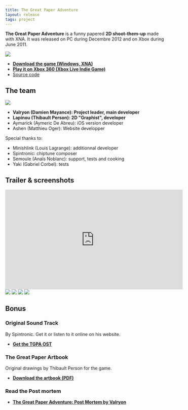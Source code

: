 ```yaml
---
title: The Great Paper Adventure
layout: release
tags: project
---
```


**The Great Paper Adventure** is a funny papered **2D shoot-them-up** made with XNA. It was released on PC during Decembre 2012 and on Xbox during June 2011.

<img src="{{site.url}}/static/content/posts/tgpa/screen2.png" />

- **[Download the game (Windows, XNA)](http://www.indiedb.com/games/the-great-paper-adventure/downloads/the-great-paper-adventure-release-1070)**
- **[Play it on Xbox 360 (Xbox Live Indie Game)](http://marketplace.xbox.com/fr-FR/Product/The-Great-Paper-Adventure/66acd000-77fe-1000-9115-d80258550897?cid=search)**
- [Source code](https://github.com/Valryon/the-great-paper-adventure)

## The team

<img src="{{site.url}}/static/content/posts/tgpa/team.jpg" />

- **Valryon (Damien Mayance): Project leader, main developer**
- **Lapinou (Thibault Person): 2D "Graphist", developer**
- Aymarick (Aymeric De Abreu): iOS version developer
- Ashen (Matthieu Oger): Website developper

Special thanks to:

- Minishlink (Louis Lagrange): additionnal developer
- Spintronic: chiptune composer
- Semoule (Anaïs Noblanc): support, tests and cooking
- Yaki (Gabriel Corbel): tests

## Trailer & screenshots

<iframe
  class="post__video"
  width="560"
  height="315"
  src="http://www.youtube.com/embed/J1tHrOtvXvQ"
  frameborder="0"
  allowfullscreen>
</iframe>

<img src="{{site.url}}/static/content/posts/tgpa/screen1.png" />

<img src="{{site.url}}/static/content/posts/tgpa/screen0.png" />

<img src="{{site.url}}/static/content/posts/tgpa/screen3.png" />

<img src="{{site.url}}/static/content/posts/tgpa/screen4.png" />

## Bonus

### Original Sound Track

By Spintronic. Get it or listen to it online on his website.

- **[Get the TGPA OST](http://chiptunes-headbangers.net/album/show/15429)**

### The Great Paper Artbook

Original drawings by Thibault Person for the game.

- **[Download the artbook (PDF)](http://d.pr/f/rLif)**

### Read the Post mortem

- **[The Great Paper Adventure: Post Mortem by Valryon](http://dmayance.com/the-great-paper-adventure-post-mortem/)**
